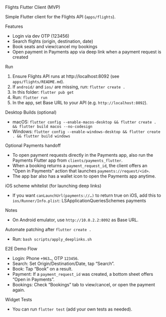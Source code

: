 Flights Flutter Client (MVP)

Simple Flutter client for the Flights API (`apps/flights`).

Features
- Login via dev OTP (123456)
- Search flights (origin, destination, date)
- Book seats and view/cancel my bookings
- Open payment in Payments app via deep link when a payment request is created

Run
1) Ensure Flights API runs at http://localhost:8092 (see `apps/flights/README.md`).
2) If `android/` and `ios/` are missing, run: `flutter create .`
3) In this folder: `flutter pub get`
4) Run: `flutter run`
5) In the app, set Base URL to your API (e.g. `http://localhost:8092`).

Desktop Builds (optional)
- macOS: `flutter config --enable-macos-desktop && flutter create . && flutter build macos --no-codesign`
- Windows: `flutter config --enable-windows-desktop && flutter create . && flutter build windows`

Optional Payments handoff
- To open payment requests directly in the Payments app, also run the Payments Flutter app from `clients/payments_flutter`.
- When a booking returns a `payment_request_id`, the client offers an "Open in Payments" action that launches `payments://request/<id>`.
- The app bar also has a wallet icon to open the Payments app anytime.

iOS scheme whitelist (for launching deep links)
- If you want `canLaunchUrl(payments://…)` to return true on iOS, add this to `ios/Runner/Info.plist`:
  <key>LSApplicationQueriesSchemes</key>
  <array>
    <string>payments</string>
  </array>

Notes
- On Android emulator, use `http://10.0.2.2:8092` as Base URL.
 
Automate patching after `flutter create .`
- Run: `bash scripts/apply_deeplinks.sh`

E2E Demo Flow
- Login: Phone `+963…`, OTP `123456`.
- Search: Set Origin/Destination/Date, tap “Search”.
- Book: Tap “Book” on a result.
- Payment: If a `payment_request_id` was created, a bottom sheet offers “Open in Payments”.
- Bookings: Check “Bookings” tab to view/cancel, or open the payment again.

Widget Tests
- You can run `flutter test` (add your own tests as needed).
